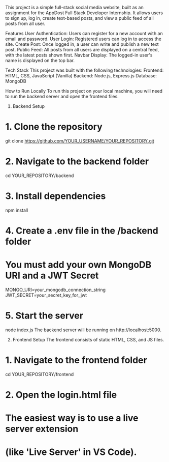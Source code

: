 This project is a simple full-stack social media website, built as an assignment for the AppDost Full Stack Developer Internship. 
It allows users to sign up, log in, create text-based posts, and view a public feed of all posts from all user.


Features
User Authentication: Users can register for a new account with an email and password.
User Login: Registered users can log in to access the site.
Create Post: Once logged in, a user can write and publish a new text post.
Public Feed: All posts from all users are displayed on a central feed, with the latest posts shown first.
Navbar Display: The logged-in user's name is displayed on the top bar.


Tech Stack
This project was built with the following technologies:
Frontend: HTML, CSS, JavaScript (Vanilla)
Backend: Node.js, Express.js 
Database: MongoDB

How to Run Locally
To run this project on your local machine, you will need to run the backend server and open the frontend files.

1. Backend Setup
# 1. Clone the repository
git clone https://github.com/YOUR_USERNAME/YOUR_REPOSITORY.git

# 2. Navigate to the backend folder
cd YOUR_REPOSITORY/backend

# 3. Install dependencies
npm install

# 4. Create a .env file in the /backend folder
#    You must add your own MongoDB URI and a JWT Secret
MONGO_URI=your_mongodb_connection_string
JWT_SECRET=your_secret_key_for_jwt

# 5. Start the server
node index.js
The backend server will be running on http://localhost:5000.

2. Frontend Setup
The frontend consists of static HTML, CSS, and JS files.

# 1. Navigate to the frontend folder
cd YOUR_REPOSITORY/frontend

# 2. Open the login.html file
#    The easiest way is to use a live server extension
#    (like 'Live Server' in VS Code).
